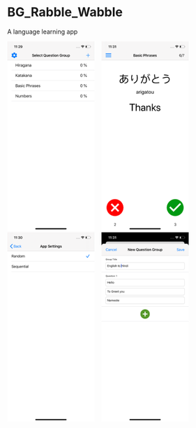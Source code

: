 # BG_Rabble_Wabble
A language learning app

<kbd>
  <img src="https://github.com/bhavesh0296/BG_Rabble_Wabble/blob/88dc0fe85a64fbf0e2aafe0839aeda78f4a81350/Screenshot/questionGroup.png" alt="drawing" width="200"/> 
</kbd>
&nbsp;
<kbd>
  <img src="https://github.com/bhavesh0296/BG_Rabble_Wabble/blob/88dc0fe85a64fbf0e2aafe0839aeda78f4a81350/Screenshot/questionQuiz.png" alt="drawing" width="200"/>
</kbd>
&nbsp;
<kbd>
  <img src="https://github.com/bhavesh0296/BG_Rabble_Wabble/blob/88dc0fe85a64fbf0e2aafe0839aeda78f4a81350/Screenshot/appSetting.png" alt="drawing" width="200"/>
</kbd>
&nbsp;
<kbd>
  <img src="https://github.com/bhavesh0296/BG_Rabble_Wabble/blob/88dc0fe85a64fbf0e2aafe0839aeda78f4a81350/Screenshot/addQuestion.png" alt="drawing" width="200"/>
</kbd>
